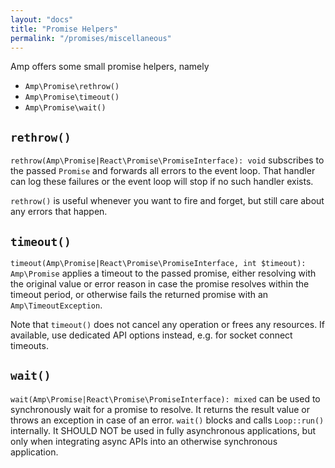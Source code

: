 ```yaml
---
layout: "docs"
title: "Promise Helpers"
permalink: "/promises/miscellaneous"
---
```

Amp offers some small promise helpers, namely

* `Amp\Promise\rethrow()`
* `Amp\Promise\timeout()`
* `Amp\Promise\wait()`

## `rethrow()`

`rethrow(Amp\Promise|React\Promise\PromiseInterface): void` subscribes to the passed `Promise` and forwards all errors
to the event loop. That handler can log these failures or the event loop will stop if no such handler exists.

`rethrow()` is useful whenever you want to fire and forget, but still care about any errors that happen.

## `timeout()`

`timeout(Amp\Promise|React\Promise\PromiseInterface, int $timeout): Amp\Promise` applies a timeout to the passed
promise, either resolving with the original value or error reason in case the promise resolves within the timeout
period, or otherwise fails the returned promise with an `Amp\TimeoutException`.

Note that `timeout()` does not cancel any operation or frees any resources. If available, use dedicated API options
instead, e.g. for socket connect timeouts.

## `wait()`

`wait(Amp\Promise|React\Promise\PromiseInterface): mixed` can be used to synchronously wait for a promise to resolve. It
returns the result value or throws an exception in case of an error. `wait()` blocks and calls `Loop::run()` internally.
It SHOULD NOT be used in fully asynchronous applications, but only when integrating async APIs into an otherwise
synchronous application.

